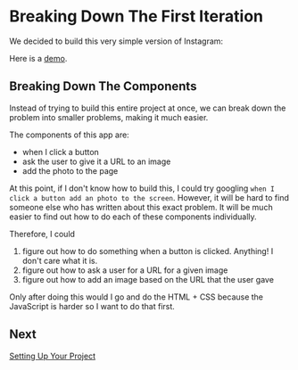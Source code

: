 # Breaking Down The First Iteration

We decided to build this very simple version of Instagram:

Here is a [demo](http://jsbin.com/cacaqa).

## Breaking Down The Components

Instead of trying to build this entire project at once, we can break down the
problem into smaller problems, making it much easier.

The components of this app are:

- when I click a button
- ask the user to give it a URL to an image
- add the photo to the page

At this point, if I don't know how to build this, I could try googling
`when I click a button add an photo to the screen`. However, it will be hard to
find someone else who has written about this exact problem. It will be much
easier to find out how to do each of these components individually.

Therefore, I could 

1. figure out how to do something when a button is clicked. Anything! I don't care what it is.
2. figure out how to ask a user for a URL for a given image
3. figure out how to add an image based on the URL that the user gave

Only after doing this would I go and do the HTML + CSS because the JavaScript 
is harder so I want to do that first. 

## Next

[Setting Up Your Project](project_setup.md)
